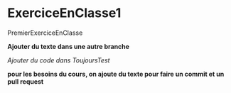 # ExerciceEnClasse1
PremierExerciceEnClasse

**Ajouter du texte dans une autre branche**

*Ajouter du code dans ToujoursTest*

**pour les besoins du cours, on ajoute du texte pour faire un commit et un pull request**